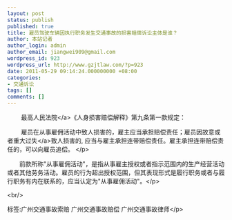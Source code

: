 ```yaml
---
layout: post
status: publish
published: true
title: 雇员驾驶车辆因执行职务发生交通事故的损害赔偿诉讼主体是谁？
author: 本站记者
author_login: admin
author_email: jiangwei909@gmail.com
wordpress_id: 923
wordpress_url: http://www.gzjtlaw.com/?p=923
date: 2011-05-29 09:14:24.000000000 +08:00
categories:
- 交通诉讼
tags: []
comments: []
---
```

<p><p>　　 最高<a>人民法院<&#47;a>《人身损害赔偿解释》第九条第一款规定：<p>　　 雇员在从事雇佣活动中致人损害的，雇主应当承担赔偿责任；雇员因故意或者<a>重大过失<&#47;a>致人损害的, 应当与雇主承担连带赔偿责任。雇主承担连带赔偿责任的，可以向雇员追偿。 <&#47;p><p>　　前款所称"从事雇佣活动"，是指从事雇主授权或者指示范围内的生产经营活动或者其他劳务活动。雇员的行为超出授权范围，但其表现形式是履行职务或者与履行职务有内在联系的，应当认定为"从事雇佣活动"。<&#47;p><br&#47;><p>标签:广州交通事故索赔 广州交通事故赔偿 广州交通事故律师<&#47;p>
